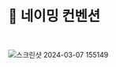 # 📖 네이밍 컨벤션
<br>

![스크린샷 2024-03-07 155149](https://github.com/hwangtaewook/TIL/assets/87569211/b926cb7e-b5e1-4602-9d8c-3d2574d29577)
